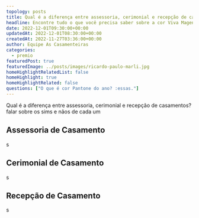 ```yaml
---
topology: posts
title: Qual é a diferença entre assessoria, cerimonial e recepção de casamentos?
headline: Encontre tudo o que você precisa saber sobre a cor Viva Magenta, a cor do ano 2023.
date: 2022-12-01T09:30:00+00:00
updatedAt: 2022-12-01T08:30:00+00:00
createdAt: 2022-11-27T03:36:00+00:00
author: Equipe As Casamenteiras
categories:
  - premio
featuredPost: true
featuredImage: ../posts/images/ricardo-paulo-marli.jpg
homeHighlightRelatedList: false
homeHighlight: true
homeHighlightRelated: false
questions: ["O que é cor Pantone do ano? :essas."]
---
```


Qual é a diferença entre assessoria, cerimonial e recepção de casamentos?
falar sobre os sims e nãos de cada um

## Assessoria de Casamento
s

## Cerimonial de Casamento
s

## Recepção de Casamento
s
